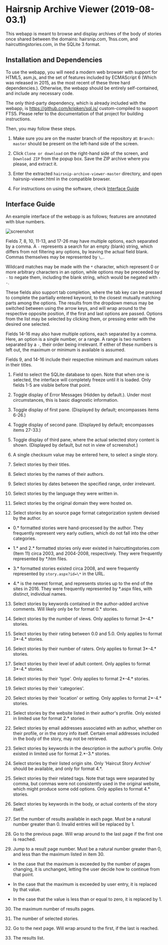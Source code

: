 # Hairsnip Archive Viewer (2019-08-03.1)

This webapp is meant to browse and display archives of the body of stories once shared between the domains: hairsnip.com, 1hss.com, and haircuttingstories.com, in the SQLite 3 format.


## Installation and Dependencies

To use the webapp, you will need a modern web browser with support for HTML5, asm.js, and the set of features included by ECMAScript 6 (Which was released in 2015, as the most recent of these three hard dependencies.). Otherwise, the webapp should be entirely self-contained, and include any necessary code.

The only third-party dependency, which is already included with the webapp, is https://github.com/kripken/sql.js/ custom-compiled to support FTS5. Please refer to the documentation of that project for building instructions.

Then, you may follow these steps.

1. Make sure you are on the master branch of the repository at: `Branch: master` should be present on the left-hand side of the screen.

2. Click `Clone or download` on the right-hand side of the screen, and `Download ZIP` from the popup box. Save the ZIP archive where you please, and extract it.

3. Enter the extracted `hairsnip-archive-viewer-master` directory, and open hairsnip-viewer.html in the compatible browser.

4. For instructions on using the software, check [Interface Guide](#interface-guide)

## Interface Guide

An example interface of the webapp is as follows; features are annotated with blue numbers.

![screenshot](https://i.imgur.com/7DUNow2.png)

Fields 7, 8, 10, 11-13, and 17-26 may have multiple options, each separated by a comma. A `-` represents a search for an empty (blank) string, which differs from not filtering any options, by leaving the actual field blank. Commas themselves may be represented by `\,`.

Wildcard matches may be made with the `*` character, which represent 0 or more arbitrary characters in an option, while options may be preceeded by `-` to negate them, including the blank string, which would be negated with `--`.

These fields also support tab completion, where the tab key can be pressed to complete the partially entered keyword, to the closest mutually matching parts among the options. The results from the dropdown menus may be switched between using the arrow keys, and will wrap around to the respective opposite position, if the first and last options are passed. Options from the list may be selected by clicking them, or pressing enter with the desired one selected.

Fields 14-16 may also have multiple options, each separated by a comma. Here, an option is a single number, or a range. A range is two numbers separated by a `-`, their order being irrelevant. If either of these numbers is left out, the maximum or minimum is available is assumed.

Fields 9, and 14-16 include their respective minimum and maximum values in their titles.

1. Field to select the SQLite database to open. Note that when one is selected, the interface will completely freeze until it is loaded. Only fields 1-5 are visible before that point.

2. Toggle display of Error Messages (Hidden by default.). Under most circumstances, this is basic diagnostic information.

3. Toggle display of first pane. (Displayed by default; encompasses items 6-26.)

4. Toggle display of second pane. (Displayed by default; encompasses items 27-33.)

5. Toggle display of third pane, where the actual selected story content is shown. (Displayed by default, but not in view of screenshot.)

6. A single checksum value may be entered here, to select a single story.

7. Select stories by their titles.

8. Select stories by the names of their authors.

9. Select stories by dates between the specified range, order irrelevant.

10. Select stories by the language they were written in.

11. Select stories by the original domain they were hosted on.

12. Select stories by an source page format categorization system devised by the author.

  * 0.\* formatted stories were hand-processed by the author. They frequently represent very early outliers, which do not fall into the other categories.

  * 1.\* and 2.\* formatted stories only ever existed in haircuttingstories.com (Item 11) circa 2003, and 2004-2008, respectively. They were frequently represented by \*.htm files.

  * 3.\* formatted stories existed circa 2008, and were frequently represented by `story.aspx?id=\*` in the URL.

  * 4.\* is the newest format, and represents stories up to the end of the sites in 2016. They were frequently represented by \*.aspx files, with distinct, individual names.

13. Select stories by keywords contained in the author-added archive comments. Will likely only be for format 0.\* stories.

14. Select stories by the number of views. Only applies to format 3\*-4.\* stories.

15. Select stories by their rating between 0.0 and 5.0. Only applies to format 3\*-4.\* stories.

16. Select stories by their number of raters. Only applies to format 3\*-4.\* stories.

17. Select stories by their level of adult content. Only applies to format 3\*-4.\* stories.

18. Select stories by their 'type'. Only applies to format 2\*-4.\* stories.

19. Select stories by their 'categories'.

20. Select stories by their 'location' or setting. Only applies to format 2\*-4.\* stories.

21. Select stories by the website listed in their author's profile. Only existed in limited use for format 2.\* stories.

22. Select stories by email addresses associated with an author, whether on their profile, or in the story info itself. Certain email addresses included in the body of the story, may not be retrieved.

23. Select stories by keywords in the description in the author's profile. Only existed in limited use for format 2.\*-3.\* stories.

24. Select stories by their listed origin site. Only 'Haircut Story Archive' should be available, and only for format 4.\*.

25. Select stories by their related tags. Note that tags were separated by comma, but commas were not consistently used in the original website, which might produce some odd options. Only applies to format 4.\* stories.

26. Select stories by keywords in the body, or actual contents of the story itself.

27. Set the number of results available in each page. Must be a natural number greater than 0. Invalid entries will be replaced by 1.

28. Go to the previous page. Will wrap around to the last page if the first one is reached.

29. Jump to a result page number. Must be a natural number greater than 0, and less than the maximum listed in item 30.

  *  In the case that the maximum is exceeded by the number of pages changing, it is unchanged, letting the user decide how to continue from that point.

  * In the case that the maximum is exceeded by user entry, it is replaced by that value.

  * In the case that the value is less than or equal to zero, it is replaced by 1.

30. The maximum number of results pages.

31. The number of selected stories.

32. Go to the next page. Will wrap around to the first, if the last is reached.

33. The results list.
